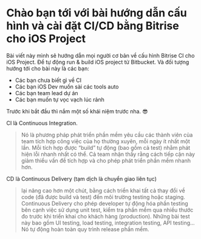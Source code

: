 # Chào bạn tới với bài hướng dẫn cấu hình và cài đặt CI/CD bằng Bitrise cho iOS Project

Bài viết này mình sẽ hướng dẫn mọi người cơ bản về cấu hình Bitrise CI cho iOS Project. Để tự động run & build iOS project từ Bitbucket. Và đối tượng hướng tới cho bài này là các bạn:

* Các bạn chưa biết gì về CI
* Các bạn iOS Dev muốn sài các tools auto
* Các bạn team lead dự án
* Các bạn muốn tự vọc vạch lúc rảnh

Trước khi bắt đầu thì nắm một số khái niệm trước nha. 😎

CI là Continuous Integration.

> Nó là phương pháp phát triển phần mềm yêu cầu các thành viên của team tích hợp công việc của họ thường xuyên, mỗi ngày ít nhất một lần. Mỗi tích hợp được “build” tự động (bao gồm cả test) nhằm phát hiện lỗi nhanh nhất có thể. Cả team nhận thấy rằng cách tiếp cận này giảm thiểu vấn đề tích hợp và cho phép phát triển phần mềm nhanh hơn.

CD là Continuous Delivery (tạm dịch là chuyển giao liên tục)

> lại nâng cao hơn một chút, bằng cách triển khai tất cả thay đổi về code (đã được build và test) đến môi trường testing hoặc staging. Continuous Delivery cho phép developer tự động hóa phần testing bên cạnh việc sử dụng unit test, kiểm tra phần mềm qua nhiều thước đo trước khi triển khai cho khách hàng (production). Những bài test này bao gồm UI testing, load testing, integration testing, API testing… Nó tự động hoàn toàn quy trình release phần mềm.

